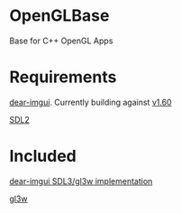 # OpenGLBase
Base for C++ OpenGL Apps

# Requirements
[dear-imgui](https://github.com/ocornut/imgui). Currently building against [v1.60](https://github.com/ocornut/imgui/releases/tag/v1.60)

[SDL2](https://www.libsdl.org/download-2.0.php)

# Included
[dear-imgui SDL3/gl3w implementation](https://github.com/ocornut/imgui/tree/master/examples/sdl_opengl3_example)

[gl3w](https://github.com/skaslev/gl3w)
